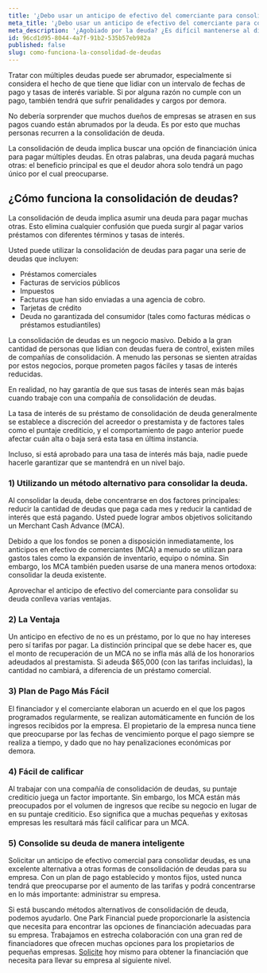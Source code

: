 ```yaml
---
title: '¿Debo usar un anticipo de efectivo del comerciante para consolidar deudas?'
meta_title: '¿Debo usar un anticipo de efectivo del comerciante para consolidar deudas?'
meta_description: '¿Agobiado por la deuda? ¿Es difícil mantenerse al día con los pagos? Sacar un anticipo de efectivo del comerciante puede ser la opción que está buscando para consolidar su deuda en porciones digeribles y manejables.'
id: 96cd1d95-8044-4a7f-91b2-535b57eb982a
published: false
slug: como-funciona-la-consolidad-de-deudas
---
```

Tratar con múltiples deudas puede ser abrumador, especialmente si considera el hecho de que tiene que lidiar con un intervalo de fechas de pago y tasas de interés variable. Si por alguna razón no cumple con un pago, también tendrá que sufrir penalidades y cargos por demora. 

No debería sorprender que muchos dueños de empresas se atrasen en sus pagos cuando están abrumados por la deuda. Es por esto que muchas personas recurren a la consolidación de deuda.  

La consolidación de deuda implica buscar una opción de financiación única para pagar múltiples deudas. En otras palabras, una deuda pagará muchas otras: el beneficio principal es que el deudor ahora solo tendrá un pago único por el cual preocuparse. 

## ¿Cómo funciona la consolidación de deudas?

La consolidación de deuda implica asumir una deuda para pagar muchas otras. Esto elimina cualquier confusión que pueda surgir al pagar varios préstamos con diferentes términos y tasas de interés. 

Usted puede utilizar la consolidación de deudas para pagar una serie de deudas que incluyen:

- 	Préstamos comerciales
- 	Facturas de servicios públicos
- 	Impuestos
- 	Facturas que han sido enviadas a una agencia de cobro.
- 	Tarjetas de crédito
- 	Deuda no garantizada del consumidor (tales como facturas médicas o préstamos estudiantiles)

La consolidación de deudas es un negocio masivo. Debido a la gran cantidad de personas que lidian con deudas fuera de control, existen miles de compañías de consolidación. A menudo las personas se sienten atraídas por estos negocios, porque prometen pagos fáciles y tasas de interés reducidas. 

En realidad, no hay garantía de que sus tasas de interés sean más bajas cuando trabaje con una compañía de consolidación de deudas. 

La tasa de interés de su préstamo de consolidación de deuda generalmente se establece a discreción del acreedor o prestamista y de factores tales como el puntaje crediticio, y el comportamiento de pago anterior puede afectar cuán alta o baja será esta tasa en última instancia. 

Incluso, si está aprobado para una tasa de interés más baja, nadie puede hacerle garantizar que se mantendrá en un nivel bajo. 

### 1)	Utilizando un método alternativo para consolidar la deuda.

Al consolidar la deuda, debe concentrarse en dos factores principales: reducir la cantidad de deudas que paga cada mes y reducir la cantidad de interés que está pagando. Usted puede lograr ambos objetivos solicitando un Merchant Cash Advance (MCA). 

Debido a que los fondos se ponen a disposición inmediatamente, los anticipos en efectivo de  comerciantes (MCA) a menudo se utilizan para gastos tales como la expansión de inventario, equipo o nómina. Sin embargo, los MCA también pueden usarse de una manera menos ortodoxa: consolidar la deuda existente. 

Aprovechar el anticipo de efectivo del comerciante para consolidar su deuda conlleva varias ventajas. 

### 2)	La Ventaja

Un anticipo en efectivo de  no es un préstamo, por lo que no hay intereses pero sí tarifas por pagar.  La distinción principal que se debe hacer es, que el monto de recuperación de un MCA no se infla más allá de los honorarios adeudados al prestamista. Si adeuda $65,000 (con las tarifas incluidas), la cantidad no cambiará, a diferencia de un préstamo comercial. 

### 3)	Plan de Pago Más Fácil

El financiador y el comerciante elaboran un acuerdo en el que los pagos programados regularmente, se realizan automáticamente en función de los ingresos recibidos por la empresa. El propietario de la empresa nunca tiene que preocuparse por las fechas de vencimiento porque el pago siempre se realiza a tiempo, y dado que no hay penalizaciones económicas por demora.

### 4)	Fácil de calificar

Al trabajar con una compañía de consolidación de deudas, su puntaje crediticio juega un factor importante. Sin embargo, los MCA están más preocupados por el volumen de ingresos que recibe su negocio en lugar de en su puntaje crediticio. Eso significa que a muchas pequeñas y exitosas empresas les resultará más fácil calificar para un MCA. 

### 5)	Consolide su deuda de manera inteligente

Solicitar un anticipo de efectivo comercial para consolidar deudas, es una excelente alternativa a otras formas de consolidación de deudas para su empresa. Con un plan de pago establecido y montos fijos, usted nunca tendrá que preocuparse por el aumento de las tarifas y podrá concentrarse en lo más importante: administrar su empresa. 

Si está buscando métodos alternativos de consolidación de deuda, podemos ayudarlo. One Park Financial puede proporcionarle la asistencia que necesita para encontrar las opciones de financiación adecuadas para su empresa. Trabajamos en estrecha colaboración con una gran red de financiadores que ofrecen muchas opciones para los propietarios de pequeñas empresas. [Solicite]( https://www.oneparkfinancial.com/es/) hoy mismo para obtener la financiación que necesita para llevar su empresa al siguiente nivel.
